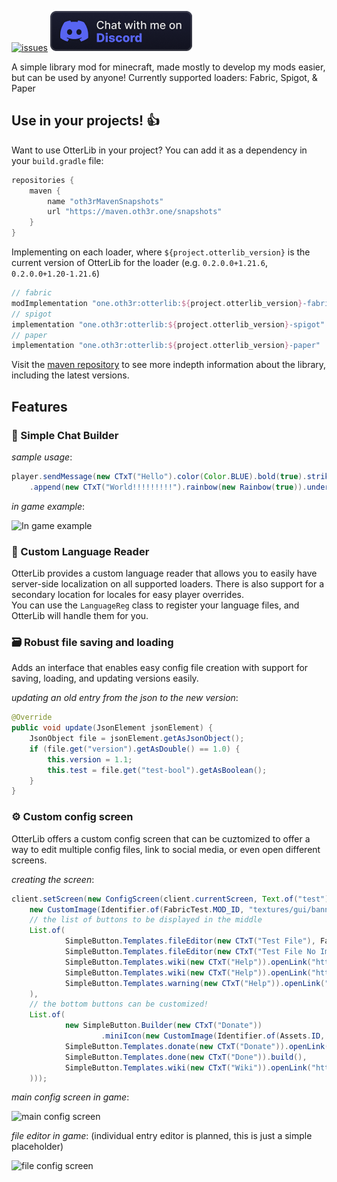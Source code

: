 [![issues](https://github.com/intergrav/devins-badges/blob/c7fd18efdadd1c3f12ae56b49afd834640d2d797/assets/cozy/documentation/issues_64h.png?raw=true)](https://github.com/Oth3r/OtterLib/issues)
[![discord](https://github.com/intergrav/devins-badges/blob/v3/assets/cozy/social/discord-singular_64h.png?raw=true)](https://www.oth3r.one/discord)

[//]: # ([![localization]&#40;https://github.com/intergrav/devins-badges/blob/c7fd18efdadd1c3f12ae56b49afd834640d2d797/assets/cozy/translate/crowdin_64h.png?raw=true&#41;]&#40;&#41;)

A simple library mod for minecraft, made mostly to develop my mods easier, but can be used by anyone!
Currently supported loaders: Fabric, Spigot, & Paper

## Use in your projects! 👍️
Want to use OtterLib in your project? You can add it as a dependency in your `build.gradle` file:
```groovy
repositories {
    maven {
        name "oth3rMavenSnapshots"
        url "https://maven.oth3r.one/snapshots"
    }
}
```
Implementing on each loader, where `${project.otterlib_version}` is the current version of OtterLib for the loader (e.g. `0.2.0.0+1.21.6`, `0.2.0.0+1.20-1.21.6`)
```groovy
// fabric
modImplementation "one.oth3r:otterlib:${project.otterlib_version}-fabric"
// spigot
implementation "one.oth3r:otterlib:${project.otterlib_version}-spigot"
// paper
implementation "one.oth3r:otterlib:${project.otterlib_version}-paper"
```
Visit the [maven repository](https://maven.oth3r.one/) to see more indepth information about the library, including the latest versions.


## Features

### 💬 Simple Chat Builder
*sample usage*:
```java
player.sendMessage(new CTxT("Hello").color(Color.BLUE).bold(true).strikethrough(true)
    .append(new CTxT("World!!!!!!!!!").rainbow(new Rainbow(true)).underline(true).italic(true)).b());
```
*in game example*:

![In game example](https://www.oth3r.one/assets/mods/otterlib/ctxt_demo.png)

### 📜 Custom Language Reader
OtterLib provides a custom language reader that allows you to easily have server-side localization on all supported loaders. There is also support for a secondary location for locales for easy player overrides.
\
You can use the `LanguageReg` class to register your language files, and OtterLib will handle them for you.

### 🗃️ Robust file saving and loading
Adds an interface that enables easy config file creation with support for saving, loading, and updating versions easily.

*updating an old entry from the json to the new version*:
```java
@Override
public void update(JsonElement jsonElement) {
    JsonObject file = jsonElement.getAsJsonObject();
    if (file.get("version").getAsDouble() == 1.0) {
        this.version = 1.1;
        this.test = file.get("test-bool").getAsBoolean();
    }
}
```

### ⚙️ Custom config screen
OtterLib offers a custom config screen that can be cuztomized to offer a way to edit multiple config files, link to social media, or even open different screens.

*creating the screen*:
```java
client.setScreen(new ConfigScreen(client.currentScreen, Text.of("test"),
    new CustomImage(Identifier.of(FabricTest.MOD_ID, "textures/gui/banner.png"),240, 60),
    // the list of buttons to be displayed in the middle
    List.of(
            SimpleButton.Templates.fileEditor(new CTxT("Test File"), FabricTest.testFile, new CustomImage(Identifier.of(FabricTest.MOD_ID, "button/server_button"),246,26)).build(),
            SimpleButton.Templates.fileEditor(new CTxT("Test File No Image"), FabricTest.testFile).build(),
            SimpleButton.Templates.wiki(new CTxT("Help")).openLink("https://oth3r.one").size(30,30).build(),
            SimpleButton.Templates.wiki(new CTxT("Help")).openLink("https://oth3r.one").size(30,30).build(),
            SimpleButton.Templates.warning(new CTxT("Help")).openLink("https://oth3r.one").size(150,15).hideText(false).build()
    ),
    // the bottom buttons can be customized!
    List.of(
            new SimpleButton.Builder(new CTxT("Donate"))
                    .miniIcon(new CustomImage(Identifier.of(Assets.ID, "icon/donate"),15,15)).build(),
            SimpleButton.Templates.donate(new CTxT("Donate")).openLink(URI.create("https://ko-fi.com/oth3r")).build(),
            SimpleButton.Templates.done(new CTxT("Done")).build(),
            SimpleButton.Templates.wiki(new CTxT("Wiki")).openLink("https://oth3r.one").build()
    )));
```

*main config screen in game*:

![main config screen](https://www.oth3r.one/assets/mods/otterlib/config_main_demo.png)

*file editor in game*: (individual entry editor is planned, this is just a simple placeholder)

![file config screen](https://www.oth3r.one/assets/mods/otterlib/config_file_demo.png)

